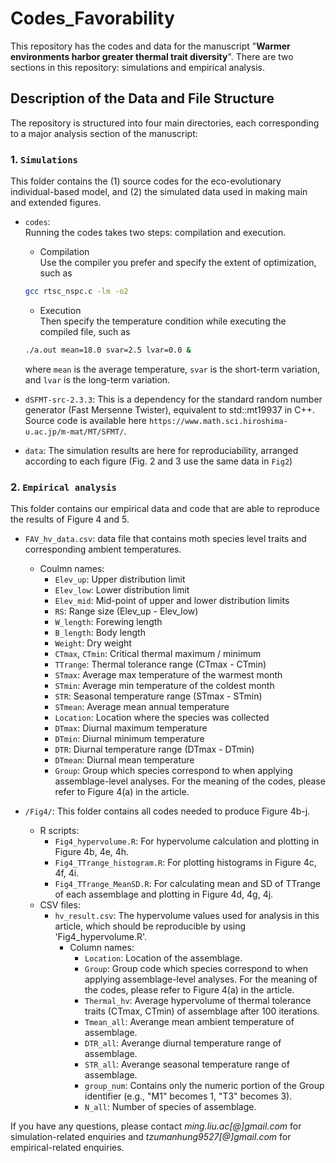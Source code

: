 # Codes_Favorability

This repository has the codes and data for the manuscript "__Warmer environments harbor greater thermal trait diversity__".  There are two sections in this repository: simulations and empirical analysis. 

## Description of the Data and File Structure

The repository is structured into four main directories, each corresponding to a major analysis section of the manuscript:

### 1. **`Simulations`**
This folder contains the (1) source codes for the eco-evolutionary individual-based model, and (2) the simulated data used in making main and extended figures.

- `codes`: <br>
    Running the codes takes two steps: compilation and execution. 
    - Compilation <br>
    Use the compiler you prefer and specify the extent of optimization, such as 
    ```bash
    gcc rtsc_nspc.c -lm -o2
    ```
    - Execution <br>
    Then specify the temperature condition while executing the compiled file, such as 
    ```bash
    ./a.out mean=18.0 svar=2.5 lvar=0.0 &
    ```
    where `mean` is the average temperature, `svar` is the short-term variation, and `lvar` is the long-term variation.

- `dSFMT-src-2.3.3`: This is a dependency for the standard random number generator (Fast Mersenne Twister), equivalent to std::mt19937 in C++. Source code is available here `https://www.math.sci.hiroshima-u.ac.jp/m-mat/MT/SFMT/`.

- `data`: The simulation results are here for reproduciability, arranged according to each figure (Fig. 2 and 3 use the same data in `Fig2`)

### 2. **`Empirical analysis`**
This folder contains our empirical data and code that are able to reproduce the results of Figure 4 and 5.

- `FAV_hv_data.csv`: data file that contains moth species level traits and corresponding ambient temperatures.
    - Coulmn names:
        - ``Elev_up``: Upper distribution limit
        - ``Elev_low``: Lower distribution limit
        - ``Elev_mid``: Mid-point of upper and lower distribution limits
        - ``RS``: Range size (Elev_up - Elev_low)
        - ``W_length``: Forewing length
        - ``B_length``: Body length
        - ``Weight``: Dry weight
        - ``CTmax``, ``CTmin``: Critical thermal maximum / minimum
        - ``TTrange``: Thermal tolerance range (CTmax - CTmin)
        - ``STmax``: Average max temperature of the warmest month
        - ``STmin``: Average min temperature of the coldest month
        - ``STR``: Seasonal temperature range (STmax - STmin)
        - ``STmean``: Average mean annual temperature
        - ``Location``: Location where the species was collected
        - ``DTmax``: Diurnal maximum temperature
        - ``DTmin``: Diurnal minimum temperature
        - ``DTR``: Diurnal temperature range (DTmax - DTmin)
        - ``DTmean``: Diurnal mean temperature
        - ``Group``: Group which species correspond to when applying assemblage-level analyses. For the meaning of the codes, please refer to Figure 4(a) in the article.

- `/Fig4/`: This folder contains all codes needed to produce Figure 4b-j.
    - R scripts:
        - ``Fig4_hypervolume.R``: For hypervolume calculation and plotting in Figure 4b, 4e, 4h.
        - ``Fig4_TTrange_histogram.R``: For plotting histograms in Figure 4c, 4f, 4i.
        - ``Fig4_TTrange_MeanSD.R``: For calculating mean and SD of TTrange of each assemblage and plotting in Figure 4d, 4g, 4j.
    - CSV files:
        - ``hv_result.csv``: The hypervolume values used for analysis in this article, which should be reproducible by using 'Fig4_hypervolume.R'.
            - Column names:
                - ``Location``: Location of the assemblage.
                - ``Group``: Group code which species correspond to when applying assemblage-level analyses. For the meaning of the codes, please refer to Figure 4(a) in the article.
                - ``Thermal_hv``: Average hypervolume of thermal tolerance traits (CTmax, CTmin) of assemblage after 100 iterations.
                - ``Tmean_all``: Averange mean ambient temperature of assemblage.
                - ``DTR_all``: Averange diurnal temperature range of assemblage.
                - ``STR_all``: Averange seasonal temperature range of assemblage.
                - ``group_num``: Contains only the numeric portion of the Group identifier (e.g., "M1" becomes 1, "T3" becomes 3). 
                - ``N_all``: Number of species of assemblage.


If you have any questions, please contact *ming.liu.ac[@]gmail.com* for simulation-related enquiries and *tzumanhung9527[@]gmail.com* for empirical-related enquiries.
